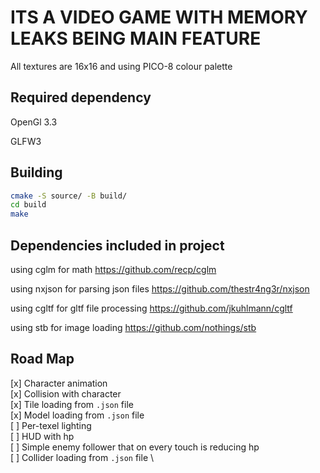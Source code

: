 # ITS A VIDEO GAME WITH MEMORY LEAKS BEING MAIN FEATURE

All textures are 16x16 and using PICO-8 colour palette

## Required dependency

OpenGl 3.3

GLFW3

## Building

```bash
cmake -S source/ -B build/
cd build
make
```

## Dependencies included in project

using cglm for math
<https://github.com/recp/cglm>

using nxjson for parsing json files
<https://github.com/thestr4ng3r/nxjson>

using cgltf for gltf file processing
<https://github.com/jkuhlmann/cgltf>

using stb for image loading
<https://github.com/nothings/stb>

## Road Map

[x] Character animation \
[x] Collision with character \
[x] Tile loading from `.json` file \
[x] Model loading from `.json` file \
[ ] Per-texel lighting \
[ ] HUD with hp \
[ ] Simple enemy follower that on every touch is reducing hp \
[ ] Collider loading from `.json` file \
